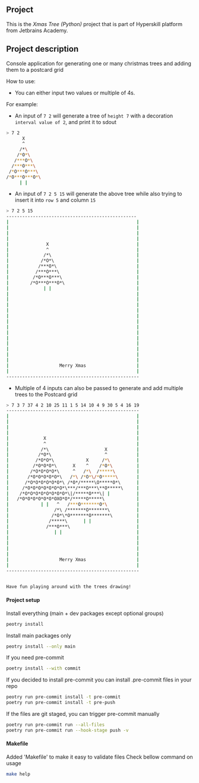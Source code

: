 ## Project
This is the *Xmas Tree (Python)* project that is part of Hyperskill platform from Jetbrains Academy.

## Project description
Console application for generating one or many christmas trees and adding them to a postcard grid 

How to use:
- You can either input two values or multiple of 4s.

For example:
- An input of `7 2` will generate a tree of `height 7` with a decoration `interval value of 2`, and print it to sdout

```bash
> 7 2
      X
      ^
     /*\
    /*O*\
   /***O*\
  /***O***\
 /*O***O***\
/*O***O***O*\
     | |
```
- An input of `7 2 5 15` will generate the above tree while also trying to insert it into `row 5` and column `15`

```bash
> 7 2 5 15
-------------------------------------------------
|                                                |
|                                                |
|                                                |
|                                                |
|              X                                 |
|              ^                                 |
|             /*\                                |
|            /*O*\                               |
|           /***O*\                              |
|          /***O***\                             |
|         /*O***O***\                            |
|        /*O***O***O*\                           |
|             | |                                |
|                                                |
|                                                |
|                                                |
|                                                |
|                                                |
|                                                |
|                                                |
|                                                |
|                                                |
|                                                |
|                                                |
|                                                |
|                                                |
|                   Merry Xmas                   |
|                                                |
--------------------------------------------------
```

- Multiple of 4 inputs can also be passed to generate and add multiple trees to the Postcard grid

```bash
> 7 3 7 37 4 2 10 25 11 1 5 14 10 4 9 30 5 4 16 19
--------------------------------------------------
|                                                |
|                                                |
|                                                |
|                                                |
|             X                                  |
|             ^                                  |
|            /*\                     X           |
|           /*O*\                    ^           |
|          /*O*O*\            X     /*\          |
|         /*O*O*O*\      X    ^    /*O*\         |
|        /*O*O*O*O*\     ^   /*\  /*****\        |
|       /*O*O*O*O*O*\   /*\ /*O*\/*O*****\       |
|      /*O*O*O*O*O*O*\ /*O*/*****\O*****O*\      |
|     /*O*O*O*O*O*O*O*\***/***O***\**O*****\     |
|    /*O*O*O*O*O*O*O*O*\|/*****O***\| |          |
|   /*O*O*O*O*O*O*OXO*O*/*****O*****\            |
|            | |   ^   /***O*******O*\           |
|                 /*\ /*******O*******\          |
|                /*O*\*O*******O*******\         |
|               /*****\      | |                 |
|              /***O***\                         |
|                 | |                            |
|                                                |
|                                                |
|                                                |
|                                                |
|                   Merry Xmas                   |
|                                                |
--------------------------------------------------


Have fun playing around with the trees drawing!

```

#### Project setup

Install everything (main + dev packages except optional groups)

```sh
peotry install
```

Install main packages only

```sh
peotry install --only main

```

If you need pre-commit

```sh
poetry install --with commit
```

If you decided to install pre-commit you can install .pre-commit files in your repo

```sh
peotry run pre-commit install -t pre-commit
poetry run pre-commit install -t pre-push
```

If the files are git staged, you can trigger pre-commit manually

```sh
poetry run pre-commit run --all-files
poetry run pre-commit run --hook-stage push -v
```

#### Makefile

Added 'Makefile' to make it easy to validate files
Check bellow command on usage

```sh
make help
```
